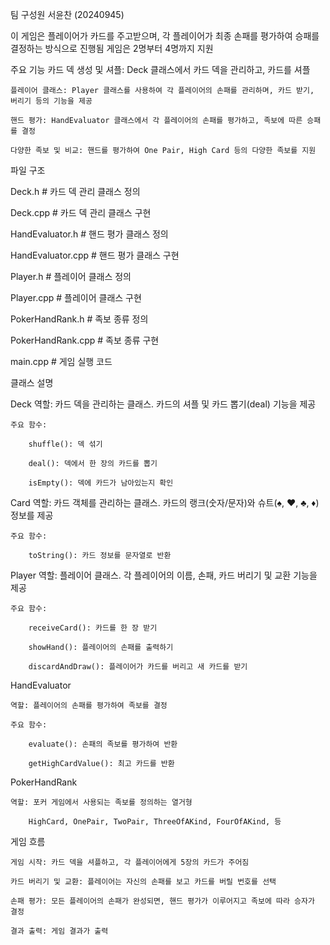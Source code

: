 팀 구성원
서윤찬 (20240945)

이 게임은 플레이어가 카드를 주고받으며, 
각 플레이어가 최종 손패를 평가하여 승패를 결정하는 방식으로 진행됨 
게임은 2명부터 4명까지 지원

주요 기능
    카드 덱 생성 및 셔플: Deck 클래스에서 카드 덱을 관리하고, 카드를 셔플

    플레이어 클래스: Player 클래스를 사용하여 각 플레이어의 손패를 관리하며, 카드 받기, 버리기 등의 기능을 제공

    핸드 평가: HandEvaluator 클래스에서 각 플레이어의 손패를 평가하고, 족보에 따른 승패를 결정

    다양한 족보 및 비교: 핸드를 평가하여 One Pair, High Card 등의 다양한 족보를 지원


파일 구조

Deck.h           # 카드 덱 관리 클래스 정의

Deck.cpp         # 카드 덱 관리 클래스 구현

HandEvaluator.h  # 핸드 평가 클래스 정의

HandEvaluator.cpp # 핸드 평가 클래스 구현

Player.h         # 플레이어 클래스 정의

Player.cpp       # 플레이어 클래스 구현

PokerHandRank.h  # 족보 종류 정의

PokerHandRank.cpp # 족보 종류 구현

main.cpp         # 게임 실행 코드

클래스 설명

Deck
    역할: 카드 덱을 관리하는 클래스. 카드의 셔플 및 카드 뽑기(deal) 기능을 제공

    주요 함수:

        shuffle(): 덱 섞기

        deal(): 덱에서 한 장의 카드를 뽑기

        isEmpty(): 덱에 카드가 남아있는지 확인

Card
    역할: 카드 객체를 관리하는 클래스. 카드의 랭크(숫자/문자)와 슈트(♠, ♥, ♣, ♦) 정보를 제공

    주요 함수:

        toString(): 카드 정보를 문자열로 반환

Player
    역할: 플레이어 클래스. 각 플레이어의 이름, 손패, 카드 버리기 및 교환 기능을 제공

    주요 함수:

        receiveCard(): 카드를 한 장 받기

        showHand(): 플레이어의 손패를 출력하기

        discardAndDraw(): 플레이어가 카드를 버리고 새 카드를 받기

HandEvaluator

    역할: 플레이어의 손패를 평가하여 족보를 결정

    주요 함수:

        evaluate(): 손패의 족보를 평가하여 반환

        getHighCardValue(): 최고 카드를 반환

PokerHandRank

    역할: 포커 게임에서 사용되는 족보를 정의하는 열거형

        HighCard, OnePair, TwoPair, ThreeOfAKind, FourOfAKind, 등

게임 흐름

    게임 시작: 카드 덱을 셔플하고, 각 플레이어에게 5장의 카드가 주어짐

    카드 버리기 및 교환: 플레이어는 자신의 손패를 보고 카드를 버릴 번호를 선택

    손패 평가: 모든 플레이어의 손패가 완성되면, 핸드 평가가 이루어지고 족보에 따라 승자가 결정

    결과 출력: 게임 결과가 출력
